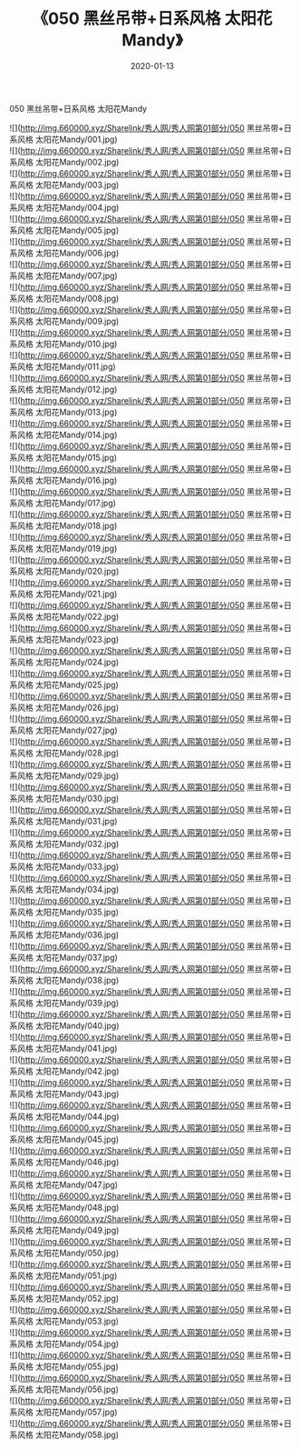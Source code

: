 ﻿---
layout: post
title:  《050 黑丝吊带+日系风格 太阳花Mandy》
date:   2020-01-13
img: http://img.660000.xyz/Sharelink/秀人网/秀人网第01部分/050 黑丝吊带+日系风格 太阳花Mandy/000.jpg
categories: [美女, 清纯, 唯美]
---

050 黑丝吊带+日系风格 太阳花Mandy

  ![](http://img.660000.xyz/Sharelink/秀人网/秀人网第01部分/050 黑丝吊带+日系风格 太阳花Mandy/001.jpg) <br> ![](http://img.660000.xyz/Sharelink/秀人网/秀人网第01部分/050 黑丝吊带+日系风格 太阳花Mandy/002.jpg) <br> ![](http://img.660000.xyz/Sharelink/秀人网/秀人网第01部分/050 黑丝吊带+日系风格 太阳花Mandy/003.jpg) <br> ![](http://img.660000.xyz/Sharelink/秀人网/秀人网第01部分/050 黑丝吊带+日系风格 太阳花Mandy/004.jpg) <br> ![](http://img.660000.xyz/Sharelink/秀人网/秀人网第01部分/050 黑丝吊带+日系风格 太阳花Mandy/005.jpg) <br> ![](http://img.660000.xyz/Sharelink/秀人网/秀人网第01部分/050 黑丝吊带+日系风格 太阳花Mandy/006.jpg) <br> ![](http://img.660000.xyz/Sharelink/秀人网/秀人网第01部分/050 黑丝吊带+日系风格 太阳花Mandy/007.jpg) <br> ![](http://img.660000.xyz/Sharelink/秀人网/秀人网第01部分/050 黑丝吊带+日系风格 太阳花Mandy/008.jpg) <br> ![](http://img.660000.xyz/Sharelink/秀人网/秀人网第01部分/050 黑丝吊带+日系风格 太阳花Mandy/009.jpg) <br> ![](http://img.660000.xyz/Sharelink/秀人网/秀人网第01部分/050 黑丝吊带+日系风格 太阳花Mandy/010.jpg) <br> ![](http://img.660000.xyz/Sharelink/秀人网/秀人网第01部分/050 黑丝吊带+日系风格 太阳花Mandy/011.jpg) <br> ![](http://img.660000.xyz/Sharelink/秀人网/秀人网第01部分/050 黑丝吊带+日系风格 太阳花Mandy/012.jpg) <br> ![](http://img.660000.xyz/Sharelink/秀人网/秀人网第01部分/050 黑丝吊带+日系风格 太阳花Mandy/013.jpg) <br> ![](http://img.660000.xyz/Sharelink/秀人网/秀人网第01部分/050 黑丝吊带+日系风格 太阳花Mandy/014.jpg) <br> ![](http://img.660000.xyz/Sharelink/秀人网/秀人网第01部分/050 黑丝吊带+日系风格 太阳花Mandy/015.jpg) <br> ![](http://img.660000.xyz/Sharelink/秀人网/秀人网第01部分/050 黑丝吊带+日系风格 太阳花Mandy/016.jpg) <br> ![](http://img.660000.xyz/Sharelink/秀人网/秀人网第01部分/050 黑丝吊带+日系风格 太阳花Mandy/017.jpg) <br> ![](http://img.660000.xyz/Sharelink/秀人网/秀人网第01部分/050 黑丝吊带+日系风格 太阳花Mandy/018.jpg) <br> ![](http://img.660000.xyz/Sharelink/秀人网/秀人网第01部分/050 黑丝吊带+日系风格 太阳花Mandy/019.jpg) <br> ![](http://img.660000.xyz/Sharelink/秀人网/秀人网第01部分/050 黑丝吊带+日系风格 太阳花Mandy/020.jpg) <br> ![](http://img.660000.xyz/Sharelink/秀人网/秀人网第01部分/050 黑丝吊带+日系风格 太阳花Mandy/021.jpg) <br> ![](http://img.660000.xyz/Sharelink/秀人网/秀人网第01部分/050 黑丝吊带+日系风格 太阳花Mandy/022.jpg) <br> ![](http://img.660000.xyz/Sharelink/秀人网/秀人网第01部分/050 黑丝吊带+日系风格 太阳花Mandy/023.jpg) <br> ![](http://img.660000.xyz/Sharelink/秀人网/秀人网第01部分/050 黑丝吊带+日系风格 太阳花Mandy/024.jpg) <br> ![](http://img.660000.xyz/Sharelink/秀人网/秀人网第01部分/050 黑丝吊带+日系风格 太阳花Mandy/025.jpg) <br> ![](http://img.660000.xyz/Sharelink/秀人网/秀人网第01部分/050 黑丝吊带+日系风格 太阳花Mandy/026.jpg) <br> ![](http://img.660000.xyz/Sharelink/秀人网/秀人网第01部分/050 黑丝吊带+日系风格 太阳花Mandy/027.jpg) <br> ![](http://img.660000.xyz/Sharelink/秀人网/秀人网第01部分/050 黑丝吊带+日系风格 太阳花Mandy/028.jpg) <br> ![](http://img.660000.xyz/Sharelink/秀人网/秀人网第01部分/050 黑丝吊带+日系风格 太阳花Mandy/029.jpg) <br> ![](http://img.660000.xyz/Sharelink/秀人网/秀人网第01部分/050 黑丝吊带+日系风格 太阳花Mandy/030.jpg) <br> ![](http://img.660000.xyz/Sharelink/秀人网/秀人网第01部分/050 黑丝吊带+日系风格 太阳花Mandy/031.jpg) <br> ![](http://img.660000.xyz/Sharelink/秀人网/秀人网第01部分/050 黑丝吊带+日系风格 太阳花Mandy/032.jpg) <br> ![](http://img.660000.xyz/Sharelink/秀人网/秀人网第01部分/050 黑丝吊带+日系风格 太阳花Mandy/033.jpg) <br> ![](http://img.660000.xyz/Sharelink/秀人网/秀人网第01部分/050 黑丝吊带+日系风格 太阳花Mandy/034.jpg) <br> ![](http://img.660000.xyz/Sharelink/秀人网/秀人网第01部分/050 黑丝吊带+日系风格 太阳花Mandy/035.jpg) <br> ![](http://img.660000.xyz/Sharelink/秀人网/秀人网第01部分/050 黑丝吊带+日系风格 太阳花Mandy/036.jpg) <br> ![](http://img.660000.xyz/Sharelink/秀人网/秀人网第01部分/050 黑丝吊带+日系风格 太阳花Mandy/037.jpg) <br> ![](http://img.660000.xyz/Sharelink/秀人网/秀人网第01部分/050 黑丝吊带+日系风格 太阳花Mandy/038.jpg) <br> ![](http://img.660000.xyz/Sharelink/秀人网/秀人网第01部分/050 黑丝吊带+日系风格 太阳花Mandy/039.jpg) <br> ![](http://img.660000.xyz/Sharelink/秀人网/秀人网第01部分/050 黑丝吊带+日系风格 太阳花Mandy/040.jpg) <br> ![](http://img.660000.xyz/Sharelink/秀人网/秀人网第01部分/050 黑丝吊带+日系风格 太阳花Mandy/041.jpg) <br> ![](http://img.660000.xyz/Sharelink/秀人网/秀人网第01部分/050 黑丝吊带+日系风格 太阳花Mandy/042.jpg) <br> ![](http://img.660000.xyz/Sharelink/秀人网/秀人网第01部分/050 黑丝吊带+日系风格 太阳花Mandy/043.jpg) <br> ![](http://img.660000.xyz/Sharelink/秀人网/秀人网第01部分/050 黑丝吊带+日系风格 太阳花Mandy/044.jpg) <br> ![](http://img.660000.xyz/Sharelink/秀人网/秀人网第01部分/050 黑丝吊带+日系风格 太阳花Mandy/045.jpg) <br> ![](http://img.660000.xyz/Sharelink/秀人网/秀人网第01部分/050 黑丝吊带+日系风格 太阳花Mandy/046.jpg) <br> ![](http://img.660000.xyz/Sharelink/秀人网/秀人网第01部分/050 黑丝吊带+日系风格 太阳花Mandy/047.jpg) <br> ![](http://img.660000.xyz/Sharelink/秀人网/秀人网第01部分/050 黑丝吊带+日系风格 太阳花Mandy/048.jpg) <br> ![](http://img.660000.xyz/Sharelink/秀人网/秀人网第01部分/050 黑丝吊带+日系风格 太阳花Mandy/049.jpg) <br> ![](http://img.660000.xyz/Sharelink/秀人网/秀人网第01部分/050 黑丝吊带+日系风格 太阳花Mandy/050.jpg) <br> ![](http://img.660000.xyz/Sharelink/秀人网/秀人网第01部分/050 黑丝吊带+日系风格 太阳花Mandy/051.jpg) <br> ![](http://img.660000.xyz/Sharelink/秀人网/秀人网第01部分/050 黑丝吊带+日系风格 太阳花Mandy/052.jpg) <br> ![](http://img.660000.xyz/Sharelink/秀人网/秀人网第01部分/050 黑丝吊带+日系风格 太阳花Mandy/053.jpg) <br> ![](http://img.660000.xyz/Sharelink/秀人网/秀人网第01部分/050 黑丝吊带+日系风格 太阳花Mandy/054.jpg) <br> ![](http://img.660000.xyz/Sharelink/秀人网/秀人网第01部分/050 黑丝吊带+日系风格 太阳花Mandy/055.jpg) <br> ![](http://img.660000.xyz/Sharelink/秀人网/秀人网第01部分/050 黑丝吊带+日系风格 太阳花Mandy/056.jpg) <br> ![](http://img.660000.xyz/Sharelink/秀人网/秀人网第01部分/050 黑丝吊带+日系风格 太阳花Mandy/057.jpg) <br> ![](http://img.660000.xyz/Sharelink/秀人网/秀人网第01部分/050 黑丝吊带+日系风格 太阳花Mandy/058.jpg) <br>